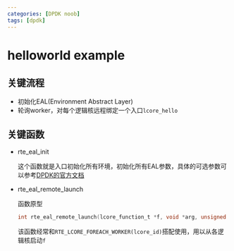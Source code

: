 ```yaml
---
categories: [DPDK noob]
tags: [dpdk]
---
```


# helloworld example

## 关键流程

- 初始化EAL(Environment Abstract Layer)
- 轮询worker，对每个逻辑核远程绑定一个入口`lcore_hello`

## 关键函数

- rte_eal_init
  
  这个函数就是入口初始化所有环境，初始化所有EAL参数，具体的可选参数可以参考[DPDK的官方文档](https://doc.dpdk.org/guides/linux_gsg/linux_eal_parameters.html)
- rte_eal_remote_launch
  
  函数原型

  ```c
  int rte_eal_remote_launch(lcore_function_t *f, void *arg, unsigned int worker_id)
  ```

  该函数经常和`RTE_LCORE_FOREACH_WORKER(lcore_id)`搭配使用，用以从各逻辑核启动`f`
